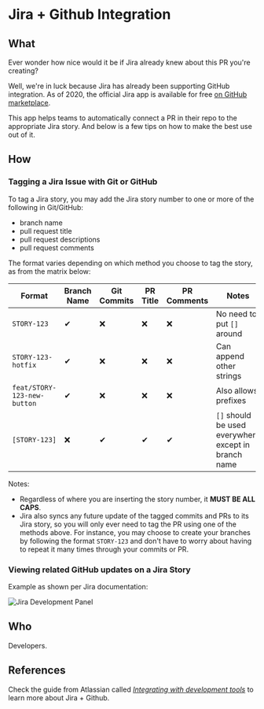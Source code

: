 # Jira + Github Integration

## What

Ever wonder how nice would it be if Jira already knew about this PR you're creating?

Well, we're in luck because Jira has already been supporting GitHub integration. As of 2020, the official Jira app is available for free [on GitHub marketplace](https://marketplace.atlassian.com/apps/1219592/github-for-jira?hosting=cloud&tab=installation).

This app helps teams to automatically connect a PR in their repo to the appropriate Jira story. And below is a few tips on how to make the best use out of it.

## How

### Tagging a Jira Issue with Git or GitHub

To tag a Jira story, you may add the Jira story number to one or more of the following in Git/GitHub:

- branch name
- pull request title
- pull request descriptions
- pull request comments

The format varies depending on which method you choose to tag the story, as from the matrix below:

| Format  | Branch Name | Git Commits | PR Title  | PR Comments  | Notes |
|---|---|---|---|---|---|
| `STORY-123`  | ✔ | ❌ | ❌ | ❌  | No need to put `[]` around  |
| `STORY-123-hotfix`  | ✔  | ❌ |❌ | ❌  | Can append other strings  |
| `feat/STORY-123-new-button` | ✔ | ❌ | ❌ | ❌  | Also allows prefixes |
| `[STORY-123]`  | ❌ | ✔ | ✔ |✔ | `[]` should be used everywhere except in branch name  |

Notes:

- Regardless of where you are inserting the story number, it **MUST BE ALL CAPS**.
- Jira also syncs any future update of the tagged commits and PRs to its Jira story, so you will only ever need to tag the PR using one of the methods above. For instance, you may choose to create your branches by following the format `STORY-123` and don't have to worry about having to repeat it many times through your commits or PR.

### Viewing related GitHub updates on a Jira Story

Example as shown per Jira documentation:

![Jira Development Panel][panel]

## Who

Developers.

## References

Check the guide from Atlassian called [_Integrating with development tools_](https://confluence.atlassian.com/adminjiracloud/integrating-with-development-tools-776636216.html#Integratingwithdevelopmenttools-howitworksHowitworks) to learn more about Jira + Github.

[panel]: https://confluence.atlassian.com/jirasoftwarecloud/files/777002795/947850193/1/1522126382029/Issue+with+dev+panel.png
